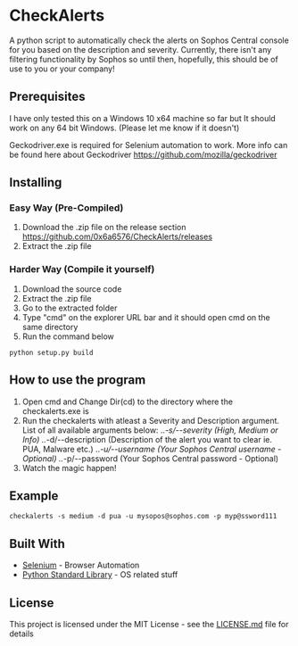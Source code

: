 # CheckAlerts

A python script to automatically check the alerts on Sophos Central console for you based on the description and severity. Currently, there isn't any filtering functionality by Sophos so until then, hopefully, this should be of use to you or your company!

## Prerequisites

I have only tested this on a Windows 10 x64 machine so far but It should work on any 64 bit Windows. (Please let me know if it doesn't)

Geckodriver.exe is required for Selenium automation to work. More info can be found here about Geckodriver https://github.com/mozilla/geckodriver

## Installing

### Easy Way (Pre-Compiled)

1. Download the .zip file on the release section https://github.com/0x6a6576/CheckAlerts/releases
2. Extract the .zip file

### Harder Way (Compile it yourself)

1. Download the source code
2. Extract the .zip file
3. Go to the extracted folder
4. Type "cmd" on the explorer URL bar and it should open cmd on the same directory
5. Run the command below
```
python setup.py build
```

## How to use the program

1. Open cmd and Change Dir(cd) to the directory where the checkalerts.exe is
2. Run the checkalerts with atleast a Severity and Description argument. List of all available arguments below:
..*-s/--severity (High, Medium or Info)
..*-d/--description (Description of the alert you want to clear ie. PUA, Malware etc.)
..*-u/--username (Your Sophos Central username - Optional)
..*-p/--password (Your Sophos Central password - Optional)
3. Watch the magic happen!

## Example
```
checkalerts -s medium -d pua -u mysopos@sophos.com -p myp@ssword111
```

## Built With

* [Selenium](http://www.seleniumhq.org/docs/) - Browser Automation
* [Python Standard Library](https://docs.python.org/3/library/index.html) - OS related stuff

## License

This project is licensed under the MIT License - see the [LICENSE.md](LICENSE.md) file for details